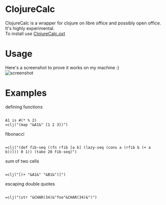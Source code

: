 ClojureCalc
====================
ClojureCalc is a wrapper for clojure on libre office and possibly open office.  
It's highly experimental.  
To install use [ClojureCalc.oxt](https://github.com/beothorn/ClojureCalc/releases/download/0.0.1/ClojureCalc.oxt)  

Usage  
====================
Here's a screenshot to prove it works on my machine :)  
![screenshot](http://i.imgur.com/ydWloye.png "Example")

Examples  
====================

defining functions
<pre><code>
A1 is #(* % 2)
=clj("(map "&A1&" [1 2 3])")
</code></pre>

fibonacci
<pre><code>
=clj("(def fib-seq ((fn rfib [a b] (lazy-seq (cons a (rfib b (+ a b))))) 0 1)) (take 20 fib-seq)")  
</code></pre>

sum of two cells
<pre><code>
=clj("[(+ "&A1&" "&B1&")]")  
</code></pre>

escaping double quotes
<pre><code>
=clj("(str "&CHAR(34)&"foo"&CHAR(34)&")")
</code></pre>

